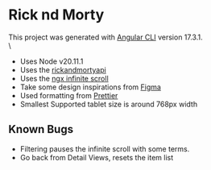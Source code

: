 # Rick nd Morty

This project was generated with [Angular CLI](https://github.com/angular/angular-cli) version 17.3.1.\
\
* Uses Node v20.11.1
* Uses the [rickandmortyapi](https://rickandmortyapi.com/)
* Uses the [ngx infinite scroll](https://www.npmjs.com/package/ngx-infinite-scroll)
* Take some design inspirations from [Figma](<https://www.figma.com/file/bO69nRhRhB0bc6xaP29gr7/React-design-(Rick-%26-Morty-API)-(Community)?type=design&node-id=0-1&mode=design&t=tHK56nnmffsp7kph-0>)
* Used formatting from [Prettier](https://www.npmjs.com/package/prettier)
* Smallest Supported tablet size is around 768px width

## Known Bugs

* Filtering pauses the infinite scroll with some terms.
* Go back from Detail Views, resets the item list
